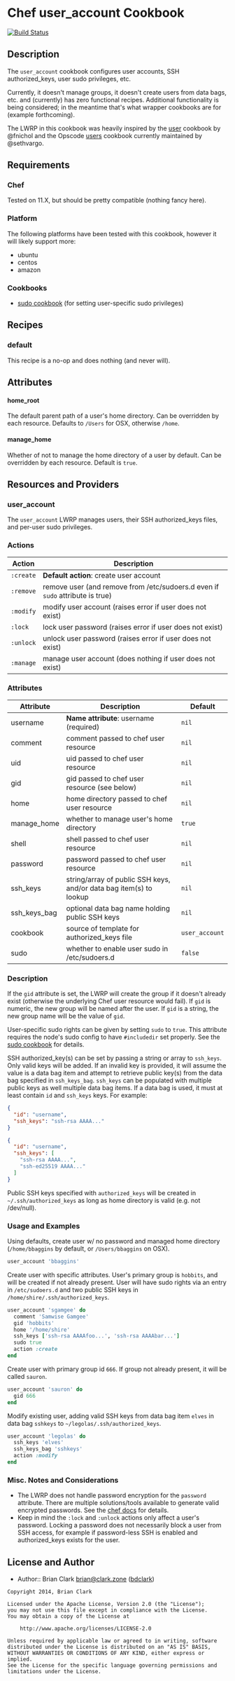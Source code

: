 # <a name='title'></a> Chef user_account Cookbook

[![Build Status](https://travis-ci.org/bdclark/chef-user_account.svg)](https://travis-ci.org/bdclark/chef-user_account)

## <a name='description'></a> Description
The `user_account` cookbook configures user accounts, SSH authorized_keys,
user sudo privileges, etc.

Currently, it doesn't manage groups, it doesn't create users from data bags,
etc. and (currently) has zero functional recipes. Additional functionality is
being considered; in the meantime that's what wrapper cookbooks are for (example forthcoming).

The LWRP in this cookbook was heavily inspired by the [user](https://github.com/fnichol/chef-user)
cookbook by @fnichol and the Opscode [users](https://github.com/sethvargo-cookbooks/users) cookbook
currently maintained by @sethvargo.

## <a name='requirements'></a>  Requirements

### <a name="requirements-chef"></a> Chef

Tested on 11.X, but should be pretty compatible (nothing fancy here).

### <a name="requirements-platform"></a> Platform

The following platforms have been tested with this cookbook, however it will likely
support more:

* ubuntu
* centos
* amazon

### <a name="requirements-cookbooks"></a> Cookbooks

+ [sudo cookbook](https://github.com/opscode-cookbooks/sudo) (for setting user-specific
  sudo privileges)

## <a name='recipes'></a> Recipes
### <a name='recipe-default'></a> default
This recipe is a no-op and does nothing (and never will).

## <a name='attributes'></a> Attributes

#### home_root
The default parent path of a user's home directory. Can be overridden by each
resource.  Defaults to `/Users` for OSX, otherwise `/home`.

#### manage_home
Whether of not to manage the home directory of a user by default. Can be
overridden by each resource. Default is `true`.

## <a name='lwrps'></a> Resources and Providers
### <a name='lwrp-ua'></a> user_account
The `user_account` LWRP manages users, their SSH authorized_keys files, and
per-user sudo privileges.

### <a name='lwrp-ua-actions'></a> Actions

Action    | Description
----------|---------------------------------------------
`:create` | **Default action**: create user account
`:remove` | remove user (and remove from /etc/sudoers.d even if `sudo` attribute is true)
`:modify` | modify user account (raises error if user does not exist)
`:lock`   | lock user password (raises error if user does not exist)
`:unlock` | unlock user password (raises error if user does not exist)
`:manage` | manage user account (does nothing if user does not exist)

### <a name='lwrp-ua-attributes'></a> Attributes

Attribute    | Description                                    | Default
-------------|------------------------------------------------|--------
username     | **Name attribute**: username (required)        | `nil`
comment      | comment passed to chef user resource           | `nil`
uid          | uid passed to chef user resource               | `nil`
gid          | gid passed to chef user resource (see below)   | `nil`
home         | home directory passed to chef user resource    | `nil`
manage_home  | whether to manage user's home directory        | `true`
shell        | shell passed to chef user resource             | `nil`
password     | password passed to chef user resource          | `nil`
ssh_keys     | string/array of public SSH keys, and/or data bag item(s) to lookup | `nil`
ssh_keys_bag | optional data bag name holding public SSH keys | `nil`
cookbook     | source of template for authorized_keys file    | `user_account`
sudo         | whether to enable user sudo in /etc/sudoers.d  | `false`

### <a name='lwrp-ua-description'></a> Description
If the `gid` attribute is set, the LWRP will create the group if it doesn't
already exist (otherwise the underlying Chef user resource would fail). If `gid`
is numeric, the new group will be named after the user. If `gid` is a string,
the new group name will be the value of `gid`.

User-specific sudo rights can be given by setting `sudo` to `true`.
This attribute requires the node's sudo config to have `#includedir` set properly.
See the [sudo cookbook](https://github.com/opscode-cookbooks/sudo) for details.

SSH authorized_key(s) can be set by passing a string or array to `ssh_keys`.
Only valid keys will be added. If an invalid key is provided, it will
assume the value is a data bag item and attempt to retrieve public key(s) from
the data bag specified in `ssh_keys_bag`. `ssh_keys` can be populated
with multiple public keys as well multiple data bag items. If a data bag is used,
it must at least contain `id` and `ssh_keys` keys. For example:

```json
{
  "id": "username",
  "ssh_keys": "ssh-rsa AAAA..."
}
```
```json
{
  "id": "username",
  "ssh_keys": [
    "ssh-rsa AAAA...",
    "ssh-ed25519 AAAA..."
  ]
}
```
Public SSH keys specified with `authorized_keys` will be created in
`~/.ssh/authorized_keys` as long as home directory is valid (e.g. not /dev/null).

### <a name='lwrp-ua-examples'></a> Usage and Examples
Using defaults, create user w/ no password and managed home directory
(`/home/bbaggins` by default, or `/Users/bbaggins` on OSX).
```ruby
user_account 'bbaggins'
```
Create user with specific attributes. User's primary group is `hobbits`, and will
be created if not already present. User will have sudo rights via an entry
in `/etc/sudoers.d` and two public SSH keys in `/home/shire/.ssh/authorized_keys`.
```ruby
user_account 'sgamgee' do
  comment 'Samwise Gamgee'
  gid 'hobbits'
  home '/home/shire'
  ssh_keys ['ssh-rsa AAAAfoo...', 'ssh-rsa AAAAbar...']
  sudo true
  action :create
end
```
Create user with primary group id `666`. If group not already present, it will be
called `sauron`.
```ruby
user_account 'sauron' do
  gid 666
end
```
Modify existing user, adding valid SSH keys from data bag item `elves` in
data bag `sshkeys` to `~/legolas/.ssh/authorized_keys`.
```ruby
user_account 'legolas' do
  ssh_keys 'elves'
  ssh_keys_bag 'sshkeys'
  action :modify
end
```

### <a name='lwrp-ua-notes'></a> Misc. Notes and Considerations
+ The LWRP does not handle password encryption for the `password` attribute.
There are multiple solutions/tools available to generate valid encrypted passwords.
See the [chef docs](https://docs.getchef.com/resource_user.html#password-shadow-hash)
for details.
+ Keep in mind the `:lock` and `:unlock` actions only affect a user's
password. Locking a password does not necessarily block a user from SSH access,
for example if password-less SSH is enabled and authorized_keys exists for the user.

## <a name='license'></a> License and Author
- Author:: Brian Clark <brian@clark.zone> ([bdclark](https://github.com/bdclark))

```text
Copyright 2014, Brian Clark

Licensed under the Apache License, Version 2.0 (the "License");
you may not use this file except in compliance with the License.
You may obtain a copy of the License at

    http://www.apache.org/licenses/LICENSE-2.0

Unless required by applicable law or agreed to in writing, software
distributed under the License is distributed on an "AS IS" BASIS,
WITHOUT WARRANTIES OR CONDITIONS OF ANY KIND, either express or implied.
See the License for the specific language governing permissions and
limitations under the License.
```
